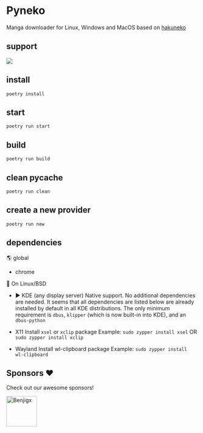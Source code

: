 # Pyneko

Manga downloader for Linux, Windows and MacOS based on [hakuneko](https://github.com/manga-download/hakuneko)

## support
[![](https://dcbadge.limes.pink/api/server/EYm6svnw5b)](https://discord.gg/EYm6svnw5b)

## install

``poetry install``

## start

``poetry run start``

## build

``poetry run build``

## clean __pycache__

``poetry run clean``

## create a new provider

``poetry run new``


## dependencies

🌎 global

- chrome

🐧 On Linux/BSD 

- ▶️ KDE (any display server)
Native support. No additional dependencies are needed.
It seems that all dependencies are listed below are already installed by default in all KDE distributions.
The only minimum requirement is ``dbus``, ``klipper`` (which is now built-in into KDE), and an ``dbus-python``

- X11
Install ``xsel`` or ``xclip`` package
Example: ``sudo zypper install xsel`` OR ``sudo zypper install xclip``

- Wayland
Install wl-clipboard package
Example: ``sudo zypper install wl-clipboard``

## Sponsors ❤️

Check out our awesome sponsors!

<a href="https://github.com/Benjigx"><img src="https://github.com/Benjigx.png" width="80px" alt="Benjigx" /></a>&nbsp;&nbsp;
